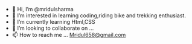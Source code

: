 - 👋 Hi, I’m @mridulsharma
- 👀 I’m interested in learning coding,riding bike and trekking enthusiast.
- 🌱 I’m currently learning Html,CSS
- 💞️ I’m looking to collaborate on ...
- 📫 How to reach me ... Mridul658@gmail.com

<!---
mridul1101/mridul1101 is a ✨ special ✨ repository because its `README.md` (this file) appears on your GitHub profile.
You can click the Preview link to take a look at your changes.
--->

